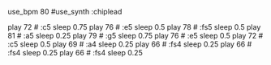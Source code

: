 use_bpm 80
#use_synth :chiplead

play 72  # :c5
sleep 0.75
play 76  # :e5
sleep 0.5
play 78  # :fs5
sleep 0.5
play 81  # :a5
sleep 0.25
play 79  # :g5
sleep 0.75
play 76  # :e5
sleep 0.5
play 72  # :c5
sleep 0.5
play 69  # :a4
sleep 0.25
play 66  # :fs4
sleep 0.25
play 66  # :fs4
sleep 0.25
play 66  # :fs4
sleep 0.25